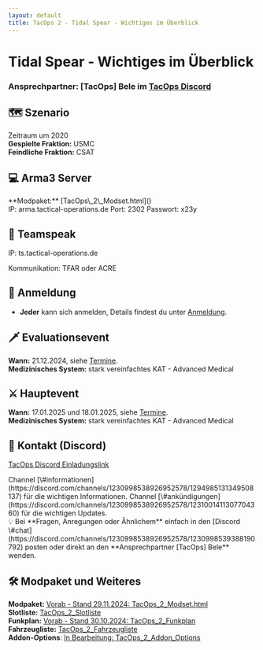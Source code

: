 ```yaml
---
layout: default
title: TacOps 2 - Tidal Spear - Wichtiges im Überblick
---
```


# Tidal Spear - Wichtiges im Überblick

### Ansprechpartner: **[TacOps] Bele** im [TacOps Discord](https://discord.gg/ZftQWwF8Cy) 

## 🗺️ Szenario   
Zeitraum um 2020  
**Gespielte Fraktion:** USMC  
**Feindliche Fraktion:** CSAT  

## 💻 Arma3 Server   
<div markdown="1" class="hidden">
**Modpaket:** [TacOps\_2\_Modset.html]()  
</div>
IP: arma.tactical-operations.de  
Port: 2302  
Passwort: x23y  

## 🎤 Teamspeak  
IP: ts.tactical-operations.de  
<div markdown="1" class="hidden">
Kommunikation: TFAR oder ACRE  
</div>

## 🎫 Anmeldung
* **Jeder** kann sich anmelden, Details findest du unter [Anmeldung](./enrolment.html).

## 🗡️ Evaluationsevent
**Wann:** 21.12.2024, siehe [Termine](./schedule.html).  
**Medizinisches System:** stark vereinfachtes KAT \- Advanced Medical  

## ⚔️ Hauptevent
**Wann:** 17.01.2025 und 18.01.2025, siehe [Termine](./schedule.html).   
**Medizinisches System:** stark vereinfachtes KAT \- Advanced Medical 

## 📃 Kontakt (Discord)  
[TacOps Discord Einladungslink](https://discord.gg/ZftQWwF8Cy)  
<div markdown="1" class="hidden">
Channel [\#informationen](https://discord.com/channels/1230998538926952578/1294985131349508137) für die wichtigen Informationen.  
Channel [\#ankündigungen](https://discord.com/channels/1230998538926952578/1231001411307704360) für die wichtigen Updates.  
</div>
💡 Bei **Fragen, Anregungen oder Ähnlichem** einfach in den [Discord \#chat](https://discord.com/channels/1230998538926952578/1230998539388190792) posten oder direkt an den **Ansprechpartner [TacOps] Bele** wenden.

## 🛠️ Modpaket und Weiteres
**Modpaket:** [Vorab - Stand 29.11.2024: TacOps\_2\_Modset.html](https://drive.google.com/file/d/1c5h6z_RdL_xrBK2rBSrUOI2eE-hRgaS7/view?usp=sharing)  
**Slotliste:** [TacOps\_2\_Slotliste](https://docs.google.com/spreadsheets/d/1I4mrZ7sKjQIGIvC3hMNXciAyX7yUP5k_xm6aDk8pnM0/edit?usp=sharing)   
**Funkplan:** [Vorab - Stand 30.10.2024: TacOps\_2\_Funkplan](./assets/tacops-2-radio-communication-plan.png)   
**Fahrzeugliste:** [TacOps\_2\_Fahrzeugliste](https://docs.google.com/spreadsheets/d/1F2uIgmzhfiVLH5ITcG3Vu5K1g3Oa7MxA0DLqqNaW5mM/edit?usp=sharing)   
**Addon-Options**: [In Bearbeitung: TacOps\_2\_Addon\_Options](./coming-soon.html)   
